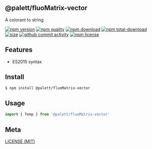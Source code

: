 ## @palett/fluoMatrix-vector
A colorant to string

[![npm version][npm-image]][npm-url]
[![npm quality][quality-image]][quality-url]
[![npm download][download-image]][npm-url]
[![npm total-download][total-download-image]][npm-url]
[![size][size]][size-url]
[![github commit activity][commit-image]][github-url]
[![npm license][license-image]][npm-url]

[//]: <> (Shields)
[npm-image]: https://img.shields.io/npm/v/@palett/fluo-vector.svg?style=flat-square
[quality-image]: http://npm.packagequality.com/shield/@palett/fluo-vector.svg?style=flat-square
[download-image]: https://img.shields.io/npm/dm/@palett/fluo-vector.svg?style=flat-square
[total-download-image]:https://img.shields.io/npm/dt/@palett/fluo-vector.svg?style=flat-square
[license-image]: https://img.shields.io/npm/l/@palett/fluo-vector.svg?style=flat-square
[commit-image]: https://img.shields.io/github/commit-activity/y/hoyeungw/@palett/fluo-vector?style=flat-square
[size]: https://packagephobia.now.sh/badge?p=@palett/fluo-vector

[//]: <> (Link)
[npm-url]: https://npmjs.org/package/@palett/fluo-vector
[quality-url]: http://packagequality.com/#?package=@palett/fluo-vector
[github-url]: https://github.com/hoyeungw/@palett/fluo-vector
[size-url]: https://packagephobia.now.sh/result?p=@palett/fluo-vector

## Features

- ES2015 syntax

## Install
```console
$ npm install @palett/fluoMatrix-vector
```

## Usage
```js
import { Temp } from '@palett/fluoMatrix-vector'
```

## Meta
[LICENSE (MIT)](/LICENSE)
